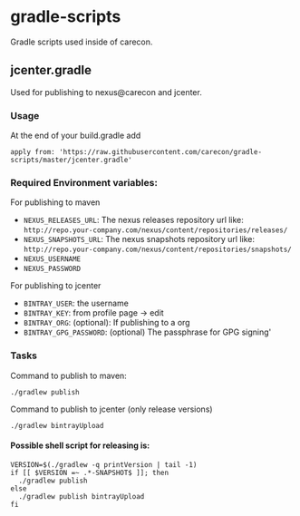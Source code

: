 # gradle-scripts

Gradle scripts used inside of carecon.

## jcenter.gradle
Used for publishing to nexus@carecon and jcenter.

### Usage
At the end of your build.gradle add

```
apply from: 'https://raw.githubusercontent.com/carecon/gradle-scripts/master/jcenter.gradle'
```

### Required Environment variables:

For publishing to maven

- `NEXUS_RELEASES_URL`: The nexus releases repository url like: `http://repo.your-company.com/nexus/content/repositories/releases/`
- `NEXUS_SNAPSHOTS_URL`: The nexus snapshots repository url like: `http://repo.your-company.com/nexus/content/repositories/snapshots/`
- `NEXUS_USERNAME`
- `NEXUS_PASSWORD`

For publishing to jcenter

- `BINTRAY_USER`: the username
- `BINTRAY_KEY`: from profile page -> edit
- `BINTRAY_ORG`: (optional): If publishing to a org
- `BINTRAY_GPG_PASSWORD`: (optional) The passphrase for GPG signing'

### Tasks

Command to publish to maven:

```
./gradlew publish
```

Command to publish to jcenter (only release versions)
```
./gradlew bintrayUpload
```

#### Possible shell script for releasing is:
```
VERSION=$(./gradlew -q printVersion | tail -1)
if [[ $VERSION =~ .*-SNAPSHOT$ ]]; then
  ./gradlew publish
else
  ./gradlew publish bintrayUpload
fi
```